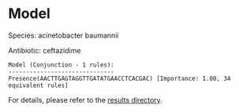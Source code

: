 
# Model

Species: acinetobacter baumannii

Antibiotic: ceftazidime

```
Model (Conjunction - 1 rules):
------------------------------
Presence(AACTTGAGTAGGTTGATATGAACCTCACGAC) [Importance: 1.00, 34 equivalent rules]

```

For details, please refer to the [results directory](../../../../../results/scm_b/acinetobacter%20baumannii/ceftazidime/repeat_3/).

